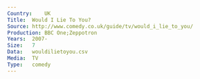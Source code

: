 ```yaml
---
Country:	UK
Title:	Would I Lie To You?
Source:	http://www.comedy.co.uk/guide/tv/would_i_lie_to_you/
Production:	BBC One;Zeppotron
Years:	2007-
Size:	7
Data:	wouldilietoyou.csv
Media:	TV
Type:	comedy
---
```


